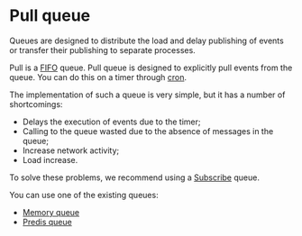 Pull queue
==========

Queues are designed to distribute the load and delay publishing of events or transfer their publishing to separate
processes.

Pull is a [FIFO](https://en.wikipedia.org/wiki/FIFO_(computing_and_electronics)) queue. Pull queue is
designed to explicitly pull events from the queue. You can do this on a timer through
[cron](https://en.wikipedia.org/wiki/Cron).

The implementation of such a queue is very simple, but it has a number of shortcomings:

* Delays the execution of events due to the timer;
* Calling to the queue wasted due to the absence of messages in the queue;
* Increase network activity;
* Load increase.

To solve these problems, we recommend using a [Subscribe](../subscribe/subscribe.md) queue.

You can use one of the existing queues:

* [Memory queue](memory.md)
* [Predis queue](predis.md)
